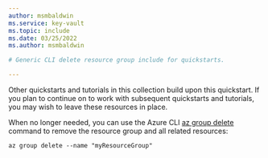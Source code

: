 ```yaml
---
author: msmbaldwin
ms.service: key-vault
ms.topic: include
ms.date: 03/25/2022
ms.author: msmbaldwin

# Generic CLI delete resource group include for quickstarts.

---
```


Other quickstarts and tutorials in this collection build upon this quickstart. If you plan to continue on to work with subsequent quickstarts and tutorials, you may wish to leave these resources in place.

When no longer needed, you can use the Azure CLI [az group delete](/cli/azure/group) command to remove the resource group and all related resources:

```azurecli
az group delete --name "myResourceGroup"
```
